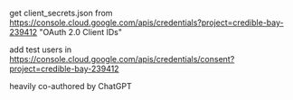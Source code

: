 get client_secrets.json from https://console.cloud.google.com/apis/credentials?project=credible-bay-239412 "OAuth 2.0 Client IDs"

add test users in https://console.cloud.google.com/apis/credentials/consent?project=credible-bay-239412

heavily co-authored by ChatGPT

